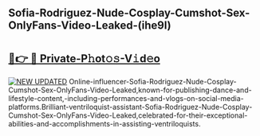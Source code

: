 ## Sofia-Rodriguez-Nude-Cosplay-Cumshot-Sex-OnlyFans-Video-Leaked-(ihe9l)


# <h2><a href="https://mediaupload.pro?-19M">🔗👉 🔴 Private-P𝚑ot𝚘𝚜-V𝚒d𝚎o</a></h2>

[![NEW UPDATED](https://i.imgur.com/0qMVB7G.gif)](https://mediaupload.pro?-19M)
Online-influencer-Sofia-Rodriguez-Nude-Cosplay-Cumshot-Sex-OnlyFans-Video-Leaked,known-for-publishing-dance-and-lifestyle-content,-including-performances-and-vlogs-on-social-media-platforms.Brilliant-ventriloquist-assistant-Sofia-Rodriguez-Nude-Cosplay-Cumshot-Sex-OnlyFans-Video-Leaked,celebrated-for-their-exceptional-abilities-and-accomplishments-in-assisting-ventriloquists.  